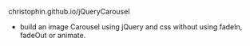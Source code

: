 christophin.github.io/jQueryCarousel

- build an image Carousel using jQuery and css without using fadeIn, fadeOut or animate.
